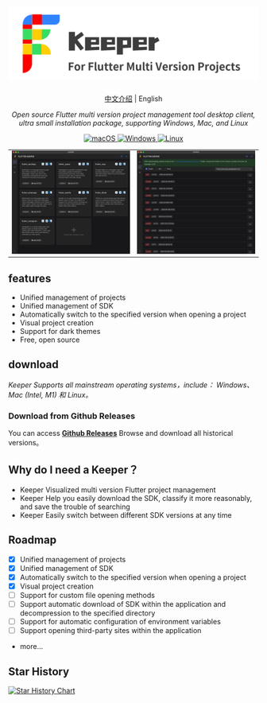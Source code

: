 <h1 align="center">
<img src='./src/assets/logo.svg'>
</h1>
<p align="center">
    <a href="./README-CN.md">中文介绍</a> | English
</p>
<p align="center">
    <em>Open source Flutter multi version project management tool desktop client, ultra small installation package, supporting Windows, Mac, and Linux</em>
</p>


<p align="center">
<a href="https://github.com/Bin-Huang/chatbox/releases" target="_blank">
<img alt="macOS" src="https://img.shields.io/badge/-macOS-black?style=flat-square&logo=apple&logoColor=white" />
</a>

<a href="https://github.com/Bin-Huang/chatbox/releases" target="_blank">
<img alt="Windows" src="https://img.shields.io/badge/-Windows-blue?style=flat-square&logo=windows&logoColor=white" />
</a>

<a href="https://github.com/Bin-Huang/chatbox/releases" target="_blank">
<img alt="Linux" src="https://img.shields.io/badge/-Linux-yellow?style=flat-square&logo=linux&logoColor=white" />
</a>

</p>

<table>
<tr>
<td>
<img src='./doc/home.png' />
</td>
<td>
<img src='./doc/version.png' />
</td>
</tr>
</table>


## features

- Unified management of projects
- Unified management of SDK
- Automatically switch to the specified version when opening a project
- Visual project creation
- Support for dark themes
- Free, open source

## download

*Keeper Supports all mainstream operating systems，include： Windows、 Mac (Intel, M1) 和 Linux。*

### Download from Github Releases

You can access **[Github Releases](https://github.com/WuJiuYou/flutter-keeper/releases)** Browse and download all historical versions。


## Why do I need a Keeper？

- Keeper Visualized multi version Flutter project management
- Keeper Help you easily download the SDK, classify it more reasonably, and save the trouble of searching
- Keeper Easily switch between different SDK versions at any time


## Roadmap

- [x] Unified management of projects
- [x] Unified management of SDK
- [x] Automatically switch to the specified version when opening a project
- [x] Visual project creation
- [ ] Support for custom file opening methods
- [ ] Support automatic download of SDK within the application and decompression to the specified directory
- [ ] Support for automatic configuration of environment variables
- [ ] Support opening third-party sites within the application
- more...


## Star History

[![Star History Chart](https://api.star-history.com/svg?repos=WuJiuYou/flutter-keeper&type=Date)](https://star-history.com/#WuJiuYou/flutter-keeper&Date)
